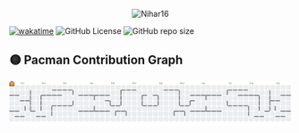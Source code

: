 <p align = "center"><img src="https://socialify.git.ci/Nihar16/Nihar16/image?custom_description=This+is+my+portfolio.+Welcome+to+the+Backdoor.%0A%3E+_Code%2C+commit%2C+repeat%2C++automate%2C+build%2C+and+break+things+%E2%80%94+sometimes+in+that+order.&description=1&font=Source+Code+Pro&name=1&owner=1&pattern=Circuit+Board&theme=Auto" alt="Nihar16" width="640" height="320" /></p>

[![wakatime](https://wakatime.com/badge/user/5e2942a4-4e03-481e-bca8-c68202b906a9.svg)](https://wakatime.com/@5e2942a4-4e03-481e-bca8-c68202b906a9)
<img alt="GitHub License" src="https://img.shields.io/github/license/Nihar16/Nihar16">
<img alt="GitHub repo size" src="https://img.shields.io/github/repo-size/Nihar16/Nihar16">


## 🟡 Pacman Contribution Graph

<p align="center">
  <picture>
    <source media="(prefers-color-scheme: dark)" srcset="https://raw.githubusercontent.com/Nihar16/Nihar16/output/pacman-contribution-graph-dark.svg">
    <source media="(prefers-color-scheme: light)" srcset="https://raw.githubusercontent.com/Nihar16/Nihar16/output/pacman-contribution-graph.svg">
    <img alt="pacman contribution graph" src="https://raw.githubusercontent.com/Nihar16/Nihar16/output/pacman-contribution-graph.svg">
  </picture>
</p>

